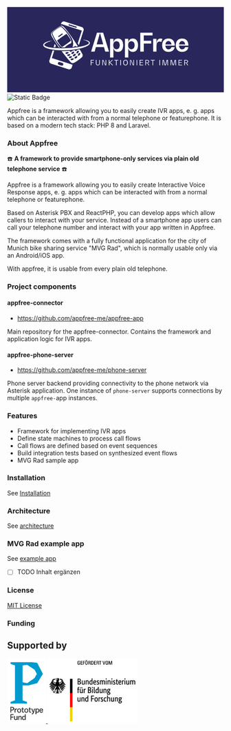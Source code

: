 <div align="center">
    <a href="https://www.appfree.me/"><img src="https://github.com/appfree-me/appfree-app/raw/main/appfree.png"></img></a>
</div>

<!--<img alt="Static Badge" src="https://img.shields.io/badge/Laravel-12-red?link=https%3A%2F%2Flaravel.com%2F&link=https%3A%2F%2Flaravel.com%2F"></img>-->

<img alt="Static Badge" src="https://img.shields.io/badge/Laravel-12-blue?link=https%3A%2F%2Flaravel.com%2Fdocs%2F12.x%2Freleases">

Appfree is a framework allowing you to easily create IVR apps, e. g. apps which can be interacted with from a normal telephone or featurephone. It is based on a modern tech stack: PHP 8 and Laravel.

### About Appfree
 ☎️ **A framework to provide smartphone-only services via plain old telephone service** ☎️

Appfree is a framework allowing you to easily create Interactive Voice Response apps, e. g. apps which can be interacted with from a normal telephone or featurephone. 

Based on Asterisk PBX and ReactPHP, you can develop apps which allow callers to interact with your service. Instead of a smartphone app users can call your telephone number and interact with your app written in Appfree.


The framework comes with a fully functional application for the city of Munich bike sharing service "MVG Rad", which is normally usable only via an Android/iOS app.  

With appfree, it is usable from every plain old telephone.


### Project components

#### appfree-connector

- https://github.com/appfree-me/appfree-app

Main repository for the appfree-connector. Contains the framework and application logic for IVR apps.

#### appfree-phone-server

- https://github.com/appfree-me/phone-server

Phone server backend providing connectivity to the phone network via Asterisk application. One instance of `phone-server` supports connections by multiple `appfree-`app instances.

### Features

  - Framework for implementing IVR apps
  - Define state machines to process call flows
  - Call flows are defined based on event sequences
  - Build integration tests based on synthesized event flows
  - MVG Rad sample app

### Installation 

See [Installation](./README-install.md)

### Architecture

See [architecture](./README-architecture.md)

### MVG Rad example app

See [example app](./README-apps.md)
- [ ] TODO Inhalt ergänzen

### License

[MIT License](LICENSE.md)

### Funding

## Supported by

<a href="https://prototypefund.de/">
  <img class="logo-other" src="images/logos/ptf.png" height="150"/>
</a>
<a href="https://www.bmbf.en/">
  <img src="images/logos/bmbf_de.jpg" height="150"/>
</a>

